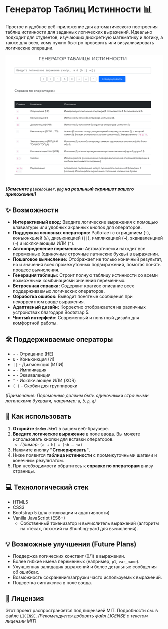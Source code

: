 # Генератор Таблиц Истинности 📊

Простое и удобное веб-приложение для автоматического построения таблиц истинности для заданных логических выражений. Идеально подходит для студентов, изучающих дискретную математику и логику, а также для всех, кому нужно быстро проверить или визуализировать логические операции.

![Скриншот приложения](placeholder.png)
*__(Замените `placeholder.png` на реальный скриншот вашего приложения!)__*

## ✨ Возможности

*   **Интерактивный ввод:** Вводите логические выражения с помощью клавиатуры или удобных экранных кнопок для операторов.
*   **Поддержка основных операторов:** Работает с отрицанием (`¬`), конъюнкцией (`&`), дизъюнкцией (`||`), импликацией (`→`), эквиваленцией (`↔`) и исключающим ИЛИ (`^`).
*   **Автоопределение переменных:** Автоматически находит все переменные (одиночные строчные латинские буквы) в выражении.
*   **Пошаговое вычисление:** Отображает не только конечный результат, но и значения всех промежуточных подвыражений, помогая понять процесс вычисления.
*   **Генерация таблицы:** Строит полную таблицу истинности со всеми возможными комбинациями значений переменных.
*   **Встроенная справка:** Содержит краткое описание всех поддерживаемых логических операторов.
*   **Обработка ошибок:** Выводит понятные сообщения при некорректном вводе выражения.
*   **Адаптивный дизайн:** Корректно отображается на различных устройствах благодаря Bootstrap 5.
*   **Чистый интерфейс:** Современный и понятный дизайн для комфортной работы.

## 🛠️ Поддерживаемые операторы

*   `¬` - Отрицание (НЕ)
*   `&` - Конъюнкция (И)
*   `||` - Дизъюнкция (ИЛИ)
*   `→` - Импликация
*   `↔` - Эквиваленция
*   `^` - Исключающее ИЛИ (XOR)
*   `( )` - Скобки для группировки

*(Примечание: Переменные должны быть одиночными строчными латинскими буквами, например: `a`, `b`, `p`, `q`)*

## 🚀 Как использовать

1.  **Откройте `index.html`** в вашем веб-браузере.
2.  **Введите логическое выражение** в поле ввода. Вы можете использовать кнопки для вставки операторов.
    *   *Пример:* `(a → b) ↔ (¬b → ¬a)`
3.  Нажмите кнопку **"Сгенерировать"**.
4.  Ниже появится **таблица истинности** с промежуточными шагами и конечным результатом.
5.  При необходимости обратитесь к **справке по операторам** внизу страницы.

## 💻 Технологический стек

*   HTML5
*   CSS3
*   Bootstrap 5 (для стилизации и адаптивности)
*   Vanilla JavaScript (ES6+)
    *   Собственный токенизатор и вычислитель выражений (алгоритм на стеках, похожий на Shunting-yard для вычисления).

## 💡 Возможные улучшения (Future Plans)

*   Поддержка логических констант (0/1) в выражении.
*   Более гибкие имена переменных (например, `p1`, `var_name`).
*   Улучшенная валидация выражений и более детальные сообщения об ошибках.
*   Возможность сохранения/загрузки часто используемых выражений.
*   Подсветка синтаксиса в поле ввода.

## 📄 Лицензия

Этот проект распространяется под лицензией MIT. Подробности см. в файле `LICENSE`. *(Рекомендуется добавить файл LICENSE с текстом лицензии MIT)*
